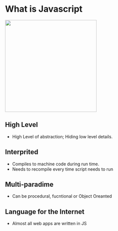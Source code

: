 # What is Javascript

<img src="https://upload.wikimedia.org/wikipedia/commons/thumb/9/99/Unofficial_JavaScript_logo_2.svg/1200px-Unofficial_JavaScript_logo_2.svg.png" style="width: 300px">

## High Level
-   High Level of abstraction; Hiding low level details.

## Interprited
-   Compiles to machine code during run time.
-   Needs to recompile every time script needs to run

## Multi-paradime
-   Can be procedural, fucntional or Object Oreanted

## Language for the Internet
-   Almost all web apps are written in JS